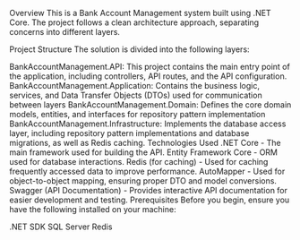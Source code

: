 Overview
This is a Bank Account Management system built using .NET Core. The project follows a clean architecture approach, separating concerns into different layers.

Project Structure
The solution is divided into the following layers:

BankAccountManagement.API: This project contains the main entry point of the application, including controllers, API routes, and the
API configuration.
BankAccountManagement.Application: Contains the business logic, services, and Data Transfer Objects (DTOs) used for communication between
layers
BankAccountManagement.Domain: Defines the core domain models, entities, and interfaces for repository pattern implementation
BankAccountManagement.Infrastructure: Implements the database access layer, including repository pattern implementations and database migrations, as well as Redis caching.
Technologies Used
.NET Core - The main framework used for building the API.
Entity Framework Core - ORM used for database interactions.
Redis (for caching) - Used for caching frequently accessed data to improve performance.
AutoMapper - Used for object-to-object mapping, ensuring proper DTO and model conversions.
Swagger (API Documentation) - Provides interactive API documentation for easier development and testing.
Prerequisites
Before you begin, ensure you have the following installed on your machine:

.NET SDK
SQL Server
Redis